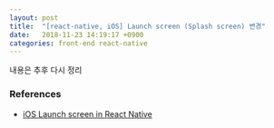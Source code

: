 ```yaml
---
layout: post
title:  "[react-native, iOS] Launch screen (Splash screen) 변경"
date:   2018-11-23 14:19:17 +0900
categories: front-end react-native
---
```


내용은 추후 다시 정리

### References
 - [iOS Launch screen in React Native](https://stackoverflow.com/a/34073928/1920560)
